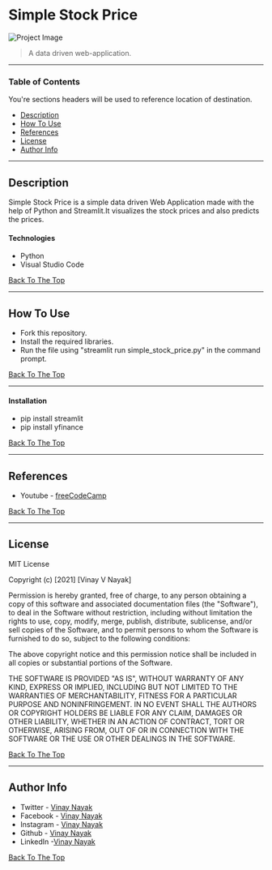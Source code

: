 # Simple Stock Price

![Project Image]()

> A data driven web-application.

---

### Table of Contents
You're sections headers will be used to reference location of destination.

- [Description](#description)
- [How To Use](#how-to-use)
- [References](#references)
- [License](#license)
- [Author Info](#author-info)

---

## Description

Simple Stock Price is a simple data driven Web Application made with the help of Python and Streamlit.It visualizes the stock prices and also predicts the prices.

#### Technologies

- Python
- Visual Studio Code

[Back To The Top](#simple-stock-price)

---

## How To Use

- Fork this repository.
- Install the required libraries.
- Run the file using "streamlit run simple_stock_price.py" in the command prompt.

[Back To The Top](#simple-stock-price)

---

#### Installation

- pip install streamlit
- pip install yfinance


[Back To The Top](#simple-stock-price)

---

## References

- Youtube - [freeCodeCamp](https://www.youtube.com/watch?v=JwSS70SZdyM&list=WL&index=3)

[Back To The Top](#simple-stock-price)

---

## License

MIT License

Copyright (c) [2021] [Vinay V Nayak]

Permission is hereby granted, free of charge, to any person obtaining a copy
of this software and associated documentation files (the "Software"), to deal
in the Software without restriction, including without limitation the rights
to use, copy, modify, merge, publish, distribute, sublicense, and/or sell
copies of the Software, and to permit persons to whom the Software is
furnished to do so, subject to the following conditions:

The above copyright notice and this permission notice shall be included in all
copies or substantial portions of the Software.

THE SOFTWARE IS PROVIDED "AS IS", WITHOUT WARRANTY OF ANY KIND, EXPRESS OR
IMPLIED, INCLUDING BUT NOT LIMITED TO THE WARRANTIES OF MERCHANTABILITY,
FITNESS FOR A PARTICULAR PURPOSE AND NONINFRINGEMENT. IN NO EVENT SHALL THE
AUTHORS OR COPYRIGHT HOLDERS BE LIABLE FOR ANY CLAIM, DAMAGES OR OTHER
LIABILITY, WHETHER IN AN ACTION OF CONTRACT, TORT OR OTHERWISE, ARISING FROM,
OUT OF OR IN CONNECTION WITH THE SOFTWARE OR THE USE OR OTHER DEALINGS IN THE
SOFTWARE.

[Back To The Top](#simple-stock-price)

---

## Author Info

- Twitter - [Vinay Nayak](https://twitter.com/VinayNayak_15)
- Facebook - [Vinay Nayak](https://www.facebook.com/profile.php?id=100010691047596)
- Instagram - [Vinay Nayak](https://www.instagram.com/nayak.vinay009/)
- Github - [Vinay Nayak](https://github.com/vinaynayak2000)
- LinkedIn -[Vinay Nayak](https://www.linkedin.com/in/vinay-nayak-1595b3171/)

[Back To The Top](#simple-stock-price)
